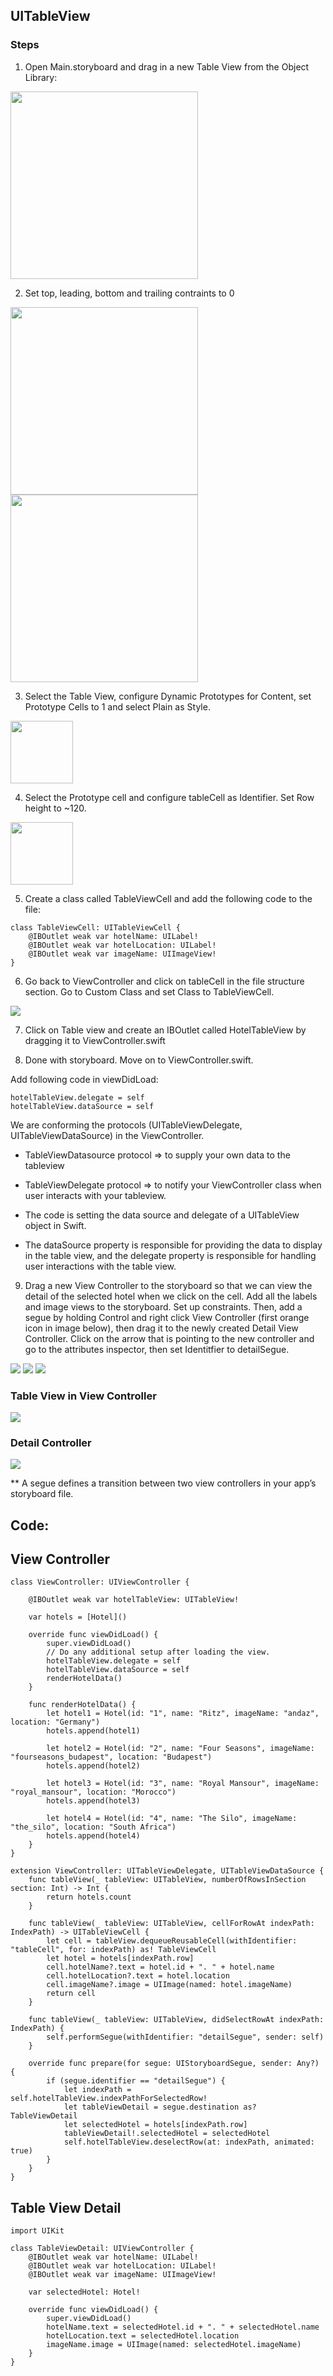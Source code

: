 ## UITableView

### Steps
1. Open Main.storyboard and drag in a new Table View from the Object Library: 
<img src="https://github.com/cs4372/ios-study-guide/blob/master/basics/TableView/Images/table-view1.png" height="300"/>

2. Set top, leading, bottom and trailing contraints to 0
<img src="https://github.com/cs4372/ios-study-guide/blob/master/basics/TableView/Images/table-view2.png" height="300"/>
<img src="https://github.com/cs4372/ios-study-guide/blob/master/basics/TableView/Images/table-view5.png" height="300"/>

3. Select the Table View, configure Dynamic Prototypes for Content, set Prototype Cells to 1 and select Plain as Style.
<img src="https://github.com/cs4372/ios-study-guide/blob/master/basics/TableView/Images/table-view3.png" height="100"/>

4. Select the Prototype cell and configure tableCell as Identifier. Set Row height to ~120. 
<img src="https://github.com/cs4372/ios-study-guide/blob/master/basics/TableView/Images/table-view4.png" height="100"/>

5. Create a class called TableViewCell and add the following code to the file:

```
class TableViewCell: UITableViewCell {
    @IBOutlet weak var hotelName: UILabel!
    @IBOutlet weak var hotelLocation: UILabel!
    @IBOutlet weak var imageName: UIImageView!
}
```
6. Go back to ViewController and click on tableCell in the file structure section. Go to Custom Class and set Class to TableViewCell.

<img src="https://github.com/cs4372/ios-study-guide/blob/master/basics/TableView/Images/table-view6.png" />

7. Click on Table view and create an IBOutlet called HotelTableView by dragging it to ViewController.swift

8. Done with storyboard. Move on to ViewController.swift. 

Add following code in viewDidLoad:
```
hotelTableView.delegate = self
hotelTableView.dataSource = self
```
We are conforming the protocols (UITableViewDelegate, UITableViewDataSource) in the ViewController. 
- TableViewDatasource protocol => to supply your own data to the tableview
- TableViewDelegate protocol => to notify your ViewController class when user interacts with your tableview.


- The code is setting the data source and delegate of a UITableView object in Swift. 
- The dataSource property is responsible for providing the data to display in the table view, and the delegate property is responsible for handling user interactions with the table view. 

9. Drag a new View Controller to the storyboard so that we can view the detail of the selected hotel when we click on the cell. Add all the labels and image views to the storyboard. Set up constraints. Then, add a segue by holding Control and right click View Controller (first orange icon in image below), then drag it to the newly created Detail View Controller. Click on the arrow that is pointing to the new controller and go to the attributes inspector, then set Identitfier to detailSegue.

<img src="https://github.com/cs4372/ios-study-guide/blob/master/basics/TableView/Images/table-view7.png" />

<img src="https://github.com/cs4372/ios-study-guide/blob/master/basics/TableView/Images/table-view8.png" />

<img src="https://github.com/cs4372/ios-study-guide/blob/master/basics/TableView/Images/table-view9.png" />

### Table View in View Controller 

<img src="https://github.com/cs4372/ios-study-guide/blob/master/basics/TableView/Images/table-view10.png" />

### Detail Controller

<img src="https://github.com/cs4372/ios-study-guide/blob/master/basics/TableView/Images/table-view11.png" />

** A segue defines a transition between two view controllers in your app’s storyboard file. 

## Code:

## View Controller

```
class ViewController: UIViewController {

    @IBOutlet weak var hotelTableView: UITableView!
    
    var hotels = [Hotel]()
    
    override func viewDidLoad() {
        super.viewDidLoad()
        // Do any additional setup after loading the view.
        hotelTableView.delegate = self
        hotelTableView.dataSource = self
        renderHotelData()
    }
    
    func renderHotelData() {
        let hotel1 = Hotel(id: "1", name: "Ritz", imageName: "andaz", location: "Germany")
        hotels.append(hotel1)

        let hotel2 = Hotel(id: "2", name: "Four Seasons", imageName: "fourseasons_budapest", location: "Budapest")
        hotels.append(hotel2)

        let hotel3 = Hotel(id: "3", name: "Royal Mansour", imageName: "royal_mansour", location: "Morocco")
        hotels.append(hotel3)

        let hotel4 = Hotel(id: "4", name: "The Silo", imageName: "the_silo", location: "South Africa")
        hotels.append(hotel4)
    }
}

extension ViewController: UITableViewDelegate, UITableViewDataSource {
    func tableView(_ tableView: UITableView, numberOfRowsInSection section: Int) -> Int {
        return hotels.count
    }
    
    func tableView(_ tableView: UITableView, cellForRowAt indexPath: IndexPath) -> UITableViewCell {
        let cell = tableView.dequeueReusableCell(withIdentifier: "tableCell", for: indexPath) as! TableViewCell
        let hotel = hotels[indexPath.row]
        cell.hotelName?.text = hotel.id + ". " + hotel.name
        cell.hotelLocation?.text = hotel.location
        cell.imageName?.image = UIImage(named: hotel.imageName)
        return cell
    }
    
    func tableView(_ tableView: UITableView, didSelectRowAt indexPath: IndexPath) {
        self.performSegue(withIdentifier: "detailSegue", sender: self)
    }
    
    override func prepare(for segue: UIStoryboardSegue, sender: Any?) {
        if (segue.identifier == "detailSegue") {
            let indexPath = self.hotelTableView.indexPathForSelectedRow!
            let tableViewDetail = segue.destination as? TableViewDetail
            let selectedHotel = hotels[indexPath.row]
            tableViewDetail!.selectedHotel = selectedHotel
            self.hotelTableView.deselectRow(at: indexPath, animated: true)
        }
    }
}
```

## Table View Detail
```
import UIKit

class TableViewDetail: UIViewController {
    @IBOutlet weak var hotelName: UILabel!
    @IBOutlet weak var hotelLocation: UILabel!
    @IBOutlet weak var imageName: UIImageView!
    
    var selectedHotel: Hotel!
    
    override func viewDidLoad() {
        super.viewDidLoad()
        hotelName.text = selectedHotel.id + ". " + selectedHotel.name
        hotelLocation.text = selectedHotel.location
        imageName.image = UIImage(named: selectedHotel.imageName)
    }
}
```
